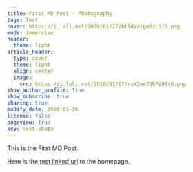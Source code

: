 ```yaml
---
title: First MD Post - Photography
tags: Test
cover: https://i.loli.net/2020/01/27/htldVaigo6zL915.png
mode: immersive
header:
  theme: light
article_header:
  type: cover
  theme: light
  align: center
  image:
    src: https://i.loli.net/2020/01/07/nz42me7DRFi96tO.png
show_author_profile: true
show_subscribe: true
sharing: true
modify_date: 2020-01-26
license: false
pageview: true
key: Test-photo
---
```


This is the First MD Post.
<!--more-->

Here is the [test linked url](https://zmei.moe) to the homepage.